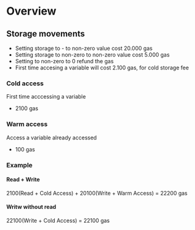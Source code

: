 
# Overview
## Storage movements

- Setting storage to - to non-zero value cost 20.000 gas 
- Setting storage to non-zero to non-zero value cost 5.000 gas 
- Setting to non-zero to 0 refund the gas 
- First time accesing a variable will cost 2.100 gas, for cold storage fee 

###  Cold access 
First time acccessing a variable 
- 2100 gas
### Warm access
Access a variable already accessed
- 100 gas

### Example 
#### Read + Write
2100(Read + Cold Access) + 20100(Write + Warm Access) = 22200 gas
#### Writw without read 
22100(Write + Cold Access) = 22100 gas
